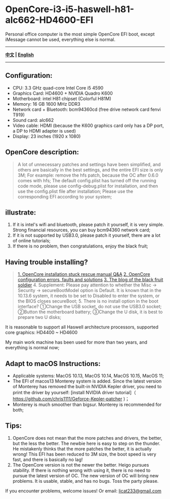 # OpenCore-i3-i5-haswell-h81-alc662-HD4600-EFI
Personal office computer is the most simple OpenCore EFI boot, except iMessage cannot be used, everything else is normal.

----

**[中文](https://github.com/licat233/EFI-OpenCore-i3-i5-haswell-cpu-h81-alc662-HD4600/blob/main/README-zh.md) | [English](https://github.com/licat233/EFI-OpenCore-i3-i5-haswell-cpu-h81-alc662-HD4600/blob/main/README.md)**

----

## Configuration:
* CPU: 3.3 GHz quad-core Intel Core i5 4590
* Graphics Card: HD4600 + NVIDIA Quadro K600
* Motherboard: intel H81 chipset (Colorful H81M)
* Memory: 16 GB 1600 MHz DDR3
* Network card + Bluetooth: bcm94360cd (free drive network card fenvi T919)
* Sound card: alc662
* Video cable: HDMI (because the K600 graphics card only has a DP port, a DP to HDMI adapter is used)
* Display: 23 inches (1920 x 1080)


## OpenCore description:

> A lot of unnecessary patches and settings have been simplified, and others are basically in the best settings, and the entire EFI size is only 3M;
> For example: remove the hfs patch, because the OC after 0.6.0 comes with hfs;
> The default config.plist has turned off the running code mode, please use config-debug.plist for installation, and then use the config.plist file after installation;
> Please use the corresponding EFI according to your system;


## illustrate:

1. If it is intel's wifi and bluetooth, please patch it yourself, it is very simple. Strong financial resources, you can buy bcm94360 network card;
2. If it is not supported by USB3.0, please patch it yourself, there are a lot of online tutorials;
3. If there is no problem, then congratulations, enjoy the black fruit;

## Having trouble installing?

> <a href="https://heipg.cn/tutorial/opencore-install-errors-handbook.html">1. OpenCore installation stuck rescue manual Q&A</a>
> <a href="https://shuiyunxc.github.io/2020/04/06/Faults/index/">2. OpenCore configuration errors, faults and solutions</a>
> <a href="https://blog.daliansky.net/">3. The blog of the black fruit soldier</a>
> 4. Supplement: Please pay attention to whether the Misc -> Security -> secureBootModel option is Default. It is known that in the 10.13.6 system, it needs to be set to Disabled to enter the system, or the BIOS closes secureBoot;
> 5. There is no install option in the boot interface? ①Change the USB socket, do not use the USB3.0 socket; ②Button the motherboard battery; ③Change the U disk, it is best to prepare two U disks;

It is reasonable to support all Haswell architecture processors, supported core graphics: HD4400 ~ HD4600

My main work machine has been used for more than two years, and everything is normal now;

## Adapt to macOS Instructions:

* Applicable systems: MacOS 10.13, MacOS 10.14, MacOS 10.15, MacOS 11;
* The EFI of macos13 Monterey system is added. Since the latest version of Monterey has removed the built-in NVIDIA Kepler driver, you need to print the driver by yourself: [install NVIDIA driver tutorial]（ https://github.com/chris1111/Geforce-Kepler-patcher )；
* Monterey is much smoother than bigsur. Monterey is recommended for both;

## Tips:
1. OpenCore does not mean that the more patches and drivers, the better, but the less the better. The newbie here is easy to step on the thunder. He mistakenly thinks that the more patches the better, it is actually wrong! This EFI has been reduced to 3M size, the boot speed is very fast, and there is basically no lag!
2. The OpenCore version is not the newer the better. Heigo pursues stability. If there is nothing wrong with using it, there is no need to pursue the latest version of OC. The new version of OC will bring new problems. It is usable, stable, and has no bugs. Toss the party please.

If you encounter problems, welcome issues! Or email: licat233@gmail.com